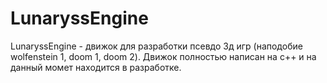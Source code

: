 # LunaryssEngine
LunaryssEngine - движок для разработки псевдо 3д игр (наподобие wolfenstein 1, doom 1, doom 2). Движок полностью написан на c++ и на данный момет находится в разработке.
